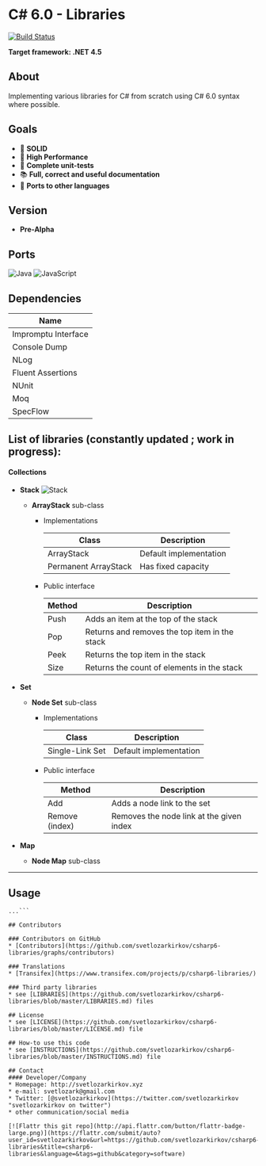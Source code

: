 C# 6.0 - Libraries
===

[![Build Status](https://travis-ci.org/svetlozarkirkov/csharp6-libraries.svg?branch=master)](https://travis-ci.org/svetlozarkirkov/csharp6-libraries)

**Target framework: .NET 4.5**

<h2>About</h2>

Implementing various libraries for C# from scratch using C# 6.0 syntax where possible.


<h2>Goals</h2>

- :muscle: **SOLID**
- :runner: **High Performance**
- :cop: **Complete unit-tests**
- :books: **Full, correct and useful documentation**
- :link: **Ports to other languages**

## Version
* **Pre-Alpha**

<h2>Ports</h2>

![Java](http://i.imgur.com/rDnhhLq.png?2)
![JavaScript](http://i.imgur.com/jtpavhh.png?2)


<h2>Dependencies</h2>

|Name|
|---|
|Impromptu Interface|
|Console Dump|
|NLog|
|Fluent Assertions|
|NUnit|
|Moq|
|SpecFlow|


<h2>List of libraries (constantly updated ; work in progress):</h2>

#### **Collections** ####

- **Stack** ![Stack](http://i.imgur.com/qGOr4Gj.png?2)
    - **ArrayStack** sub-class
		- Implementations
		
			| Class | Description |
			|---|---|
			| ArrayStack | Default implementation |
			| Permanent ArrayStack | Has fixed capacity |

		- Public interface
		        
			| Method | Description |
			|---|---|
			| Push | Adds an item at the top of the stack |
			| Pop | Returns and removes the top item in the stack |
			| Peek | Returns the top item in the stack |
			| Size | Returns the count of elements in the stack |
			


- **Set**
    - **Node Set** sub-class
		- Implementations
		
			| Class | Description |
			|---|---|
			| Single-Link Set | Default implementation |
	
		- Public interface
		
			| Method | Description |
			|---|---|
			| Add | Adds a node link to the set |
			| Remove (index) | Removes the node link at the given index |

- **Map**
   - **Node Map** sub-class

----------

<!--## Download
* [Version 0.2](https://github.com/svetlozarkirkov/csharp6-libraries/archive/master.zip)
* Other Versions-->

## Usage
```$ git clone https://github.com/svetlozarkirkov/csharp6-libraries.git
...```

## Contributors

### Contributors on GitHub
* [Contributors](https://github.com/svetlozarkirkov/csharp6-libraries/graphs/contributors)

### Translations
* [Transifex](https://www.transifex.com/projects/p/csharp6-libraries/)

### Third party libraries
* see [LIBRARIES](https://github.com/svetlozarkirkov/csharp6-libraries/blob/master/LIBRARIES.md) files

## License 
* see [LICENSE](https://github.com/svetlozarkirkov/csharp6-libraries/blob/master/LICENSE.md) file

## How-to use this code
* see [INSTRUCTIONS](https://github.com/svetlozarkirkov/csharp6-libraries/blob/master/INSTRUCTIONS.md) file

## Contact
#### Developer/Company
* Homepage: http://svetlozarkirkov.xyz
* e-mail: svetlozark@gmail.com
* Twitter: [@svetlozarkirkov](https://twitter.com/svetlozarkirkov "svetlozarkirkov on twitter")
* other communication/social media

[![Flattr this git repo](http://api.flattr.com/button/flattr-badge-large.png)](https://flattr.com/submit/auto?user_id=svetlozarkirkov&url=https://github.com/svetlozarkirkov/csharp6-libraries&title=csharp6-libraries&language=&tags=github&category=software)


